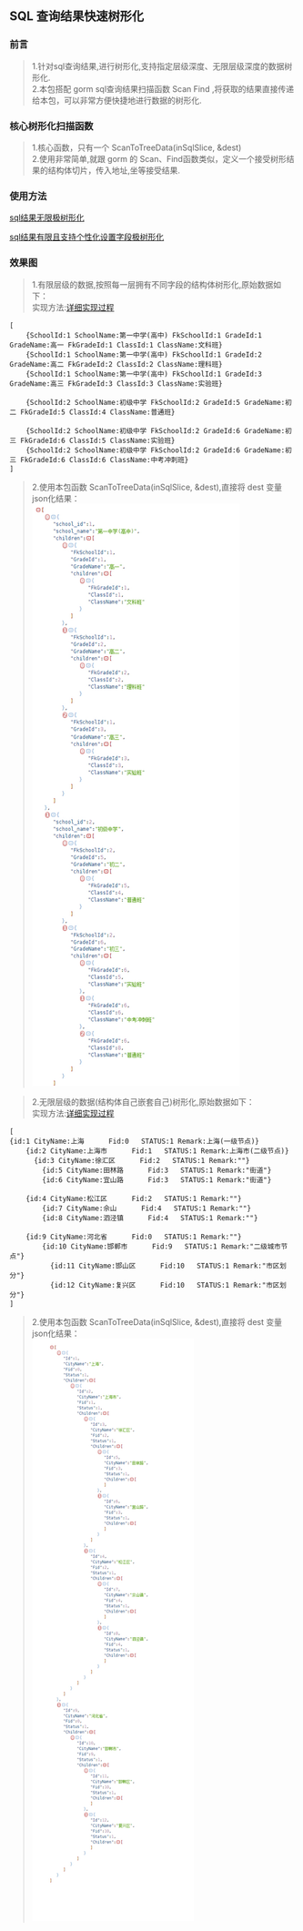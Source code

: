 ## SQL 查询结果快速树形化  

### 前言  
>   1.针对sql查询结果,进行树形化,支持指定层级深度、无限层级深度的数据树形化.  
>   2.本包搭配 gorm sql查询结果扫描函数 Scan Find ,将获取的结果直接传递给本包，可以非常方便快捷地进行数据的树形化.  
 

###  核心树形化扫描函数    
>  1.核心函数，只有一个 ScanToTreeData(inSqlSlice, &dest)    
>  2.使用非常简单,就跟 gorm 的 Scan、Find函数类似，定义一个接受树形结果的结构体切片，传入地址,坐等接受结果.  

###  使用方法  
[sql结果无限极树形化](./test/dataToTree2_test.go)  

[sql结果有限且支持个性化设置字段极树形化](./test/dataToTree2_test.go)  

###  效果图  
>1.有限层级的数据,按照每一层拥有不同字段的结构体树形化,原始数据如下：  
实现方法:[详细实现过程](./test/dataToTree_test.go)
```code   
[
	{SchoolId:1 SchoolName:第一中学(高中) FkSchoolId:1 GradeId:1 GradeName:高一 FkGradeId:1 ClassId:1 ClassName:文科班} 
	{SchoolId:1 SchoolName:第一中学(高中) FkSchoolId:1 GradeId:2 GradeName:高二 FkGradeId:2 ClassId:2 ClassName:理科班} 
	{SchoolId:1 SchoolName:第一中学(高中) FkSchoolId:1 GradeId:3 GradeName:高三 FkGradeId:3 ClassId:3 ClassName:实验班} 

	{SchoolId:2 SchoolName:初级中学 FkSchoolId:2 GradeId:5 GradeName:初二 FkGradeId:5 ClassId:4 ClassName:普通班}

	{SchoolId:2 SchoolName:初级中学 FkSchoolId:2 GradeId:6 GradeName:初三 FkGradeId:6 ClassId:5 ClassName:实验班} 
	{SchoolId:2 SchoolName:初级中学 FkSchoolId:2 GradeId:6 GradeName:初三 FkGradeId:6 ClassId:6 ClassName:中考冲刺班}
]
```
> 2.使用本包函数 ScanToTreeData(inSqlSlice, &dest),直接将 dest 变量json化结果：  
![效果图1](demo_pic/tree1.jpg)  


>2.无限层级的数据(结构体自己嵌套自己)树形化,原始数据如下：  
实现方法:[详细实现过程](./test/dataToTree2_test.go)  

```code   
[
{id:1 CityName:上海      Fid:0   STATUS:1 Remark:上海(一级节点)}
    {id:2 CityName:上海市      Fid:1   STATUS:1 Remark:上海市(二级节点)}
	  {id:3 CityName:徐汇区      Fid:2   STATUS:1 Remark:""}
	    {id:5 CityName:田林路      Fid:3   STATUS:1 Remark:"街道"}
	    {id:6 CityName:宜山路      Fid:3   STATUS:1 Remark:"街道"}

	{id:4 CityName:松江区      Fid:2   STATUS:1 Remark:""}
	    {id:7 CityName:佘山      Fid:4   STATUS:1 Remark:""}
	    {id:8 CityName:泗泾镇      Fid:4   STATUS:1 Remark:""}

    {id:9 CityName:河北省      Fid:0   STATUS:1 Remark:""}
	    {id:10 CityName:邯郸市      Fid:9   STATUS:1 Remark:"二级城市节点"}
	      {id:11 CityName:邯山区      Fid:10   STATUS:1 Remark:"市区划分"}
	      {id:12 CityName:复兴区      Fid:10   STATUS:1 Remark:"市区划分"}
]
```
> 2.使用本包函数 ScanToTreeData(inSqlSlice, &dest),直接将 dest 变量json化结果：  
![效果图2](demo_pic/tree2.jpg)  

